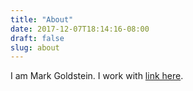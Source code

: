 ```yaml
---
title: "About"
date: 2017-12-07T18:14:16-08:00
draft: false
slug: about
---
```


I am Mark Goldstein. I work with [link here](https://people.seas.harvard.edu/~srush/).

